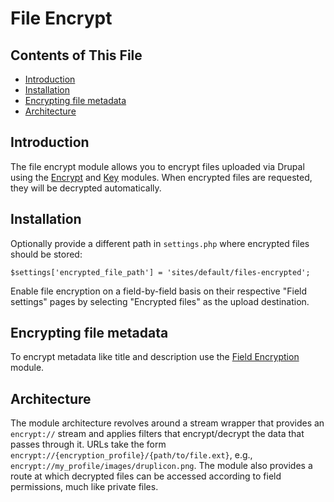 # File Encrypt

## Contents of This File

- [Introduction](#introduction)
- [Installation](#installation)
- [Encrypting file metadata](#encrypting-file-metadata)
- [Architecture](#architecture)


## Introduction

The file encrypt module allows you to encrypt files uploaded via Drupal using
the [Encrypt](https://www.drupal.org/project/encrypt) and
[Key](https://www.drupal.org/project/key) modules. When encrypted files are
requested, they will be decrypted automatically.


## Installation

Optionally provide a different path in `settings.php` where encrypted files
should be stored:

```
$settings['encrypted_file_path'] = 'sites/default/files-encrypted';
```

Enable file encryption on a field-by-field basis on their respective "Field
settings" pages by selecting "Encrypted files" as the upload destination.


## Encrypting file metadata

To encrypt metadata like title and description use the
[Field Encryption](https://www.drupal.org/project/field_encrypt) module.


## Architecture

The module architecture revolves around a stream wrapper that provides an
`encrypt://` stream and applies filters that encrypt/decrypt the data that
passes through it. URLs take the form
`encrypt://{encryption_profile}/{path/to/file.ext}`, e.g.,
`encrypt://my_profile/images/druplicon.png`. The module also provides a route at
which decrypted files can be accessed according to field permissions, much like
private files.
